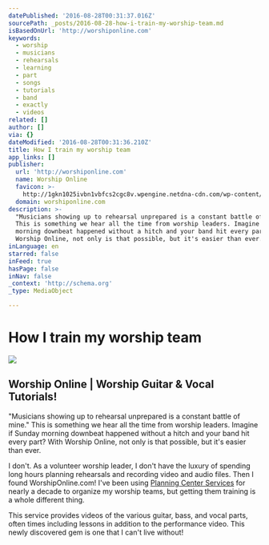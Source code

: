 ```yaml
---
datePublished: '2016-08-28T00:31:37.016Z'
sourcePath: _posts/2016-08-28-how-i-train-my-worship-team.md
isBasedOnUrl: 'http://worshiponline.com'
keywords:
  - worship
  - musicians
  - rehearsals
  - learning
  - part
  - songs
  - tutorials
  - band
  - exactly
  - videos
related: []
author: []
via: {}
dateModified: '2016-08-28T00:31:36.210Z'
title: How I train my worship team
app_links: []
publisher:
  url: 'http://worshiponline.com'
  name: Worship Online
  favicon: >-
    http://1gkn1025ivbn1vbfcs2cgc8v.wpengine.netdna-cdn.com/wp-content/themes/Paradox/assets/images/favicon.png
  domain: worshiponline.com
description: >-
  "Musicians showing up to rehearsal unprepared is a constant battle of mine."
  This is something we hear all the time from worship leaders. Imagine if Sunday
  morning downbeat happened without a hitch and your band hit every part? With
  Worship Online, not only is that possible, but it's easier than ever.
inLanguage: en
starred: false
inFeed: true
hasPage: false
inNav: false
_context: 'http://schema.org'
_type: MediaObject

---
```

# How I train my worship team

<article style=""><img src="https://s3-us-west-2.amazonaws.com/the-grid-img/p/0316db93b7d18c025174a7283d35cea8b3734070.png" /><h1>Worship Online | Worship Guitar &amp; Vocal Tutorials!</h1><p>"Musicians showing up to rehearsal unprepared is a constant battle of mine." This is something we hear all the time from worship leaders. Imagine if Sunday morning downbeat happened without a hitch and your band hit every part? With Worship Online, not only is that possible, but it's easier than ever.</p></article>

I don't. As a volunteer worship leader, I don't have the luxury of spending long hours planning rehearsals and recording video and audio files. Then I found WorshipOnline.com! I've been using [Planning Center Services][0] for nearly a decade to organize my worship teams, but getting them training is a whole different thing.

This service provides videos of the various guitar, bass, and vocal parts, often times including lessons in addition to the performance video. This newly discovered gem is one that I can't live without!

[0]: https://planning.center/services/ "Planning Center Services"
